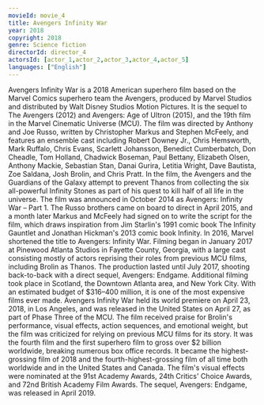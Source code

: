 ```yaml
---
movieId: movie_4
title: Avengers Infinity War
year: 2018
copyright: 2018
genre: Science fiction
directorId: director_4
actorsId: [actor_1,actor_2,actor_3,actor_4,actor_5]
languages: ["English"]
---
```


Avengers Infinity War is a 2018 American superhero film based on the Marvel Comics superhero team the Avengers, produced by Marvel Studios and distributed by Walt Disney Studios Motion Pictures. It is the sequel to The Avengers (2012) and Avengers: Age of Ultron (2015), and the 19th film in the Marvel Cinematic Universe (MCU). The film was directed by Anthony and Joe Russo, written by Christopher Markus and Stephen McFeely, and features an ensemble cast including Robert Downey Jr., Chris Hemsworth, Mark Ruffalo, Chris Evans, Scarlett Johansson, Benedict Cumberbatch, Don Cheadle, Tom Holland, Chadwick Boseman, Paul Bettany, Elizabeth Olsen, Anthony Mackie, Sebastian Stan, Danai Gurira, Letitia Wright, Dave Bautista, Zoe Saldana, Josh Brolin, and Chris Pratt. In the film, the Avengers and the Guardians of the Galaxy attempt to prevent Thanos from collecting the six all-powerful Infinity Stones as part of his quest to kill half of all life in the universe.
The film was announced in October 2014 as Avengers: Infinity War – Part 1. The Russo brothers came on board to direct in April 2015, and a month later Markus and McFeely had signed on to write the script for the film, which draws inspiration from Jim Starlin's 1991 comic book The Infinity Gauntlet and Jonathan Hickman's 2013 comic book Infinity. In 2016, Marvel shortened the title to Avengers: Infinity War. Filming began in January 2017 at Pinewood Atlanta Studios in Fayette County, Georgia, with a large cast consisting mostly of actors reprising their roles from previous MCU films, including Brolin as Thanos. The production lasted until July 2017, shooting back-to-back with a direct sequel, Avengers: Endgame. Additional filming took place in Scotland, the Downtown Atlanta area, and New York City. With an estimated budget of $316–400 million, it is one of the most expensive films ever made.
Avengers Infinity War held its world premiere on April 23, 2018, in Los Angeles, and was released in the United States on April 27, as part of Phase Three of the MCU. The film received praise for Brolin's performance, visual effects, action sequences, and emotional weight, but the film was criticized for relying on previous MCU films for its story. It was the fourth film and the first superhero film to gross over $2 billion worldwide, breaking numerous box office records. It became the highest-grossing film of 2018 and the fourth-highest-grossing film of all time both worldwide and in the United States and Canada. The film's visual effects were nominated at the 91st Academy Awards, 24th Critics' Choice Awards, and 72nd British Academy Film Awards. The sequel, Avengers: Endgame, was released in April 2019.
